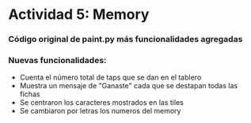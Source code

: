 # Actividad 5: Memory
### Código original de paint.py más funcionalidades agregadas
### Nuevas funcionalidades:
- Cuenta el número total de taps que se dan en el tablero
- Muestra un mensaje de "Ganaste" cada que se destapan todas las fichas
- Se centraron los caracteres mostrados en las tiles
- Se cambiaron por letras los numeros del memory

